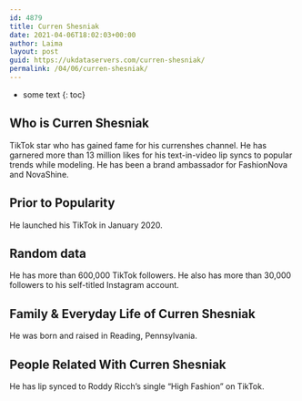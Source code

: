 ```yaml
---
id: 4879
title: Curren Shesniak
date: 2021-04-06T18:02:03+00:00
author: Laima
layout: post
guid: https://ukdataservers.com/curren-shesniak/
permalink: /04/06/curren-shesniak/
---
```


* some text
{: toc}


## Who is Curren Shesniak
                  
                  
                  
TikTok star who has gained fame for his currenshes channel. He has garnered more than 13 million likes for his text-in-video lip syncs to popular trends while modeling. He has been a brand ambassador for FashionNova and NovaShine. 
                  
              
            
              
            
                
                
                
## Prior to Popularity
                  
                  
                  
He launched his TikTok in January 2020.
                  
              
            
              
            
                
                
                
## Random data
                  
                  
                  
He has more than 600,000 TikTok followers. He also has more than 30,000 followers to his self-titled Instagram account. 
                  
              
            
              
            
                
                
                
## Family & Everyday Life of Curren Shesniak
                  
                  
                  
He was born and raised in Reading, Pennsylvania.
                  
              
            
              
            
                
                
                
## People Related With Curren Shesniak
                  
                  
                  
He has lip synced to Roddy Ricch&#8217;s single &#8220;High Fashion&#8221; on TikTok.
                  
              
            
              
            
                
              
            
              
              
            
            
              
            
          
          
          